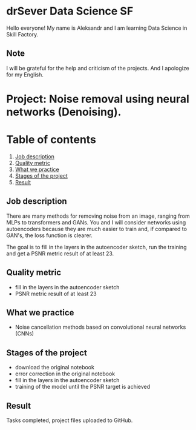 # drSever Data Science SF
Hello everyone! My name is Aleksandr and I am learning Data Science in Skill Factory.
## Note
I will be grateful for the help and criticism of the projects. And I apologize for my English.

# Project: Noise removal using neural networks (Denoising). 
# Table of contents
1. [Job description](https://github.com/drSever/drSever_data_science/tree/main/Learning_projects_dl/project_12#Job-description)
2. [Quality metric](https://github.com/drSever/drSever_data_science/tree/main/Learning_projects_dl/project_12#Quality-metric)
3. [What we practice](https://github.com/drSever/drSever_data_science/tree/main/Learning_projects_dl/project_12#What-we-practice)
4. [Stages of the project](https://github.com/drSever/drSever_data_science/tree/main/Learning_projects_dl/project_12#Stages-of-the-project)
5. [Result](https://github.com/drSever/drSever_data_science/tree/main/Learning_projects_dl/project_12#Result)

## Job description

There are many methods for removing noise from an image, ranging from MLPs to transformers and GANs. You and I will consider networks using autoencoders because they are much easier to train and, if compared to GAN's, the loss function is clearer.

The goal is to fill in the layers in the autoencoder sketch, run the training and get a PSNR metric result of at least 23.

## Quality metric

- fill in the layers in the autoencoder sketch
- PSNR metric result of at least 23

## What we practice

- Noise cancellation methods based on convolutional neural networks (CNNs)

## Stages of the project

- download the original notebook
- error correction in the original notebook
- fill in the layers in the autoencoder sketch
- training of the model until the PSNR target is achieved

## Result

Tasks completed, project files uploaded to GitHub. 


